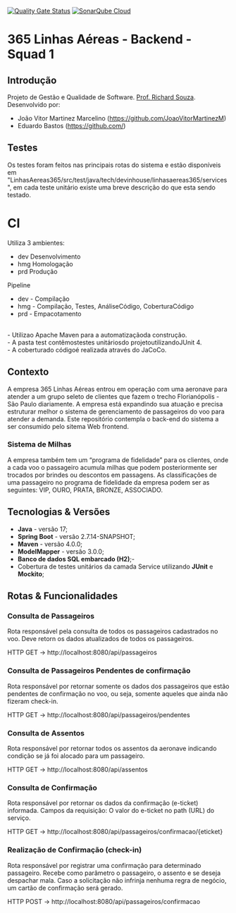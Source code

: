 [![Quality Gate Status](https://sonarcloud.io/api/project_badges/measure?project=JoaoVitorMartinezM_A3-qualidade-software&metric=alert_status)](https://sonarcloud.io/summary/new_code?id=JoaoVitorMartinezM_A3-qualidade-software)
[![SonarQube Cloud](https://sonarcloud.io/images/project_badges/sonarcloud-light.svg)](https://sonarcloud.io/summary/new_code?id=JoaoVitorMartinezM_A3-qualidade-software)
# 365 Linhas Aéreas - Backend - Squad 1
## Introdução
Projeto de Gestão e Qualidade de Software. [Prof. Richard Souza](richard.souza@animaeducacao.com.br). 
Desenvolvido por:
- João Vitor Martinez Marcelino (https://github.com/JoaoVitorMartinezM)
- Eduardo Bastos (https://github.com/)

## Testes
Os testes foram feitos nas principais rotas do sistema e estão disponíveis em "LinhasAereas365/src/test/java/tech/devinhouse/linhasaereas365/services", em cada teste unitário existe uma breve descrição do que esta sendo testado.

# CI
 Utiliza 3 ambientes: 
- dev Desenvolvimento
- hmg Homologação
- prd Produção

Pipeline 
- dev - Compilação
- hmg - Compilação, Testes, AnáliseCódigo, CoberturaCódigo
- prd - Empacotamento
 <br>
- Utilizao Apache Maven para a automatizaçãoda construção.<br>
- A pasta test contêmostestes unitáriosdo projetoutilizandoJUnit 4.<br>
- A coberturado códigoé realizada através do JaCoCo.<br>

## Contexto
A empresa 365 Linhas Aéreas entrou em operação com uma aeronave
para atender a um grupo seleto de clientes que fazem o trecho Florianópolis -
São Paulo diariamente. A empresa está expandindo sua atuação
e precisa estruturar melhor o sistema de gerenciamento de passageiros do voo
para atender a demanda. Este repositório contempla o back-end do sistema a ser
consumido pelo sitema Web frontend.

### Sistema de Milhas
A empresa também tem um “programa de fidelidade” para os clientes, onde a cada
voo o passageiro acumula milhas que podem posteriormente ser trocados por brindes
ou descontos em passagens. As classificações de uma passageiro no programa
de fidelidade da empresa podem ser as seguintes: VIP, OURO, PRATA, BRONZE, 
ASSOCIADO.

## Tecnologias & Versões
- **Java** - versão 17;
- **Spring Boot** - versão 2.7.14-SNAPSHOT;
- **Maven** - versão 4.0.0;
- **ModelMapper** - versão 3.0.0;
- **Banco de dados SQL embarcado (H2)**;- 
- Cobertura de testes unitários da camada Service utilizando **JUnit** e **Mockito**;

## Rotas & Funcionalidades
### Consulta de Passageiros
Rota responsável pela consulta de todos os passageiros cadastrados no voo.
Deve retorn os dados atualizados de todos os passageiros.

HTTP GET → http://localhost:8080/api/passageiros

### Consulta de Passageiros Pendentes de confirmação
Rota responsável por retornar somente os dados dos passageiros que estão
pendentes de confirmação no voo, ou seja, somente aqueles que ainda não fizeram
check-in.

HTTP GET → http://localhost:8080/api/passageiros/pendentes

### Consulta de Assentos
Rota responsável por retornar todos os assentos da aeronave indicando condição se já foi
alocado para um passageiro.

HTTP GET → http://localhost:8080/api/assentos

### Consulta de Confirmação
Rota responsável por retornar os dados da confirmação (e-ticket) informada.
Campos da requisição: O valor do e-ticket no path (URL) do serviço.

HTTP GET → http://localhost:8080/api/passageiros/confirmacao/{eticket}

### Realização de Confirmação (check-in)
Rota responsável por registrar uma confirmação para determinado passageiro.
Recebe como parâmetro o passageiro, o assento e se deseja despachar mala.
Caso a solicitação não infrinja nenhuma regra de negócio, um cartão de confirmação
será gerado.

HTTP POST → http://localhost:8080/api/passageiros/confirmacao




